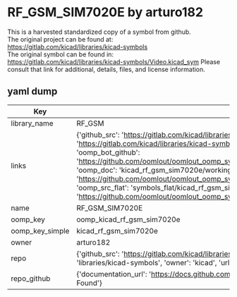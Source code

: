 # RF_GSM_SIM7020E by arturo182  
This is a harvested standardized copy of a symbol from github.  
The original project can be found at:  
https://gitlab.com/kicad/libraries/kicad-symbols  
The original symbol can be found in:
https://gitlab.com/kicad/libraries/kicad-symbols/Video.kicad_sym
Please consult that link for additional, details, files, and license information.  
## yaml dump  
| Key | Value |  
| --- | --- |  
| library_name | RF_GSM |  
| links | {'github_src': 'https://gitlab.com/kicad/libraries/kicad-symbols/Video.kicad_sym', 'github_src_repo': 'https://gitlab.com/kicad/libraries/kicad-symbols', 'oomp_bot': 'kicad_rf_gsm_sim7020e/working', 'oomp_bot_github': 'https://github.com/oomlout/oomlout_oomp_symbol_bot/tree/main/kicad_rf_gsm_sim7020e/working', 'oomp_doc': 'kicad_rf_gsm_sim7020e/working', 'oomp_doc_github': 'https://github.com/oomlout/oomlout_oomp_symbol_doc/tree/main/kicad_rf_gsm_sim7020e/working', 'oomp_src_flat': 'symbols_flat/kicad_rf_gsm_sim7020e/working', 'oomp_src_flat_github': 'https://github.com/oomlout/oomlout_oomp_symbol_src/tree/main/kicad_rf_gsm_sim7020e/working'} |  
| name | RF_GSM_SIM7020E |  
| oomp_key | oomp_kicad_rf_gsm_sim7020e |  
| oomp_key_simple | kicad_rf_gsm_sim7020e |  
| owner | arturo182 |  
| repo | {'github_src': 'https://gitlab.com/kicad/libraries/kicad-symbols/Video.kicad_sym', 'name': 'libraries/kicad-symbols', 'owner': 'kicad', 'url': 'https://gitlab.com/kicad/libraries/kicad-symbols'} |  
| repo_github | {'documentation_url': 'https://docs.github.com/rest/repos/repos#get-a-repository', 'message': 'Not Found'} |  

